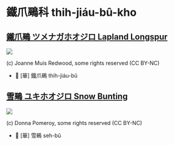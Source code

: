 # 鐵爪鵐科 thih-jiáu-bû-kho

## [鐵爪鵐 ツメナガホオジロ Lapland Longspur](https://ebird.org/species/laplon)

![](https://inaturalist-open-data.s3.amazonaws.com/photos/31194127/medium.jpeg)

(c) Joanne Muis Redwood, some rights reserved (CC BY-NC)

- 🎯 [華] 鐵爪鵐 thih-jiáu-bû

## [雪鵐 ユキホオジロ Snow Bunting](https://ebird.org/species/snobun)

![](https://inaturalist-open-data.s3.amazonaws.com/photos/19720126/medium.jpeg)

(c) Donna Pomeroy, some rights reserved (CC BY-NC)

- 🎯 [華] 雪鵐 seh-bû
